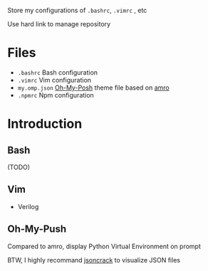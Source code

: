 Store my configurations of `.bashrc`, `.vimrc` , etc

Use hard link to manage repository

# Files

- `.bashrc` Bash configuration 
- `.vimrc` Vim configuration
- `my.omp.json` [Oh-My-Posh](https://github.com/jandedobbeleer/oh-my-posh) theme file based on [amro](https://github.com/JanDeDobbeleer/oh-my-posh/blob/main/themes/amro.omp.json) 
- `.npmrc` Npm configuration

# Introduction

## Bash

(TODO)

## Vim

- Verilog 

## Oh-My-Push

Compared to amro, display Python Virtual Environment on prompt

BTW, I highly recommand [jsoncrack](https://github.com/AykutSarac/jsoncrack.com) to visualize JSON files
